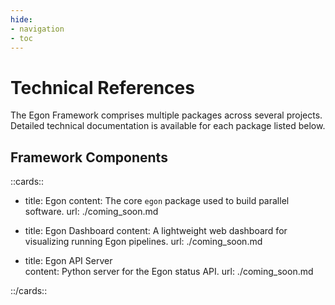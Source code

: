 ```yaml
---
hide:
- navigation
- toc
---
```


# Technical References

The Egon Framework comprises multiple packages across several projects.
Detailed technical documentation is available for each package listed below.

## Framework Components

::cards::

- title: Egon
  content: The core ``egon`` package used to build parallel software.
  url: ./coming_soon.md

- title: Egon Dashboard
  content: A lightweight web dashboard for visualizing running Egon pipelines.
  url: ./coming_soon.md

- title: Egon API Server  
  content: Python server for the Egon status API.
  url: ./coming_soon.md

::/cards::
